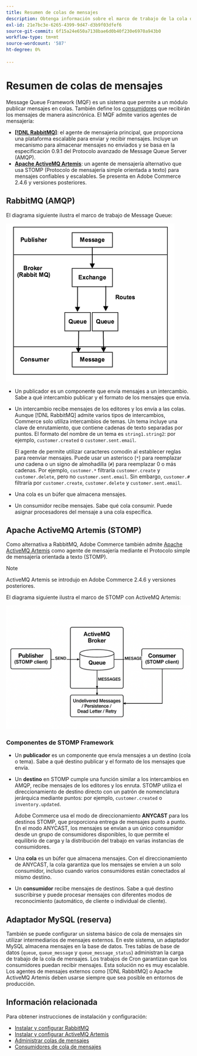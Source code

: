 ```yaml
---
title: Resumen de colas de mensajes
description: Obtenga información sobre el marco de trabajo de la cola de mensajes y cómo funciona con la aplicación Adobe Commerce.
exl-id: 21e7bc3e-6265-4399-9d47-d3b9f03dfef6
source-git-commit: 6f15a24e650a7138bae6d0b40f230e6970a943b0
workflow-type: tm+mt
source-wordcount: '587'
ht-degree: 0%

---
```


# Resumen de colas de mensajes

Message Queue Framework (MQF) es un sistema que permite a un módulo publicar mensajes en colas. También define los [consumidores](consumers.md) que recibirán los mensajes de manera asincrónica. El MQF admite varios agentes de mensajería:

- **[[!DNL RabbitMQ]](https://www.rabbitmq.com)**: el agente de mensajería principal, que proporciona una plataforma escalable para enviar y recibir mensajes. Incluye un mecanismo para almacenar mensajes no enviados y se basa en la especificación 0.9.1 del Protocolo avanzado de Message Queue Server (AMQP).
- **[Apache ActiveMQ Artemis](https://activemq.apache.org/components/artemis/)**: un agente de mensajería alternativo que usa STOMP (Protocolo de mensajería simple orientada a texto) para mensajes confiables y escalables. Se presenta en Adobe Commerce 2.4.6 y versiones posteriores.

## RabbitMQ (AMQP)

El diagrama siguiente ilustra el marco de trabajo de Message Queue:

![Marco de cola de mensajes](../../assets/configuration/mq-framework.png)

- Un publicador es un componente que envía mensajes a un intercambio. Sabe a qué intercambio publicar y el formato de los mensajes que envía.

- Un intercambio recibe mensajes de los editores y los envía a las colas. Aunque [!DNL RabbitMQ] admite varios tipos de intercambios, Commerce solo utiliza intercambios de temas. Un tema incluye una clave de enrutamiento, que contiene cadenas de texto separadas por puntos. El formato del nombre de un tema es `string1.string2`: por ejemplo, `customer.created` o `customer.sent.email`.

  El agente de permite utilizar caracteres comodín al establecer reglas para reenviar mensajes. Puede usar un asterisco (`*`) para reemplazar _una_ cadena o un signo de almohadilla (`#`) para reemplazar 0 o más cadenas. Por ejemplo, `customer.*` filtraría `customer.create` y `customer.delete`, pero no `customer.sent.email`. Sin embargo, `customer.#` filtraría por `customer.create`, `customer.delete` y `customer.sent.email`.

- Una cola es un búfer que almacena mensajes.

- Un consumidor recibe mensajes. Sabe qué cola consumir. Puede asignar procesadores del mensaje a una cola específica.

## Apache ActiveMQ Artemis (STOMP)

Como alternativa a RabbitMQ, Adobe Commerce también admite [Apache ActiveMQ Artemis](https://activemq.apache.org/components/artemis/) como agente de mensajería mediante el Protocolo simple de mensajería orientada a texto (STOMP).

>[!NOTE]
>
>ActiveMQ Artemis se introdujo en Adobe Commerce 2.4.6 y versiones posteriores.

El diagrama siguiente ilustra el marco de STOMP con ActiveMQ Artemis:

![Marco de detención](../../assets/configuration/stomp-framework.png)

### Componentes de STOMP Framework

- Un **publicador** es un componente que envía mensajes a un destino (cola o tema). Sabe a qué destino publicar y el formato de los mensajes que envía.

- Un **destino** en STOMP cumple una función similar a los intercambios en AMQP, recibe mensajes de los editores y los enruta. STOMP utiliza el direccionamiento de destino directo con un patrón de nomenclatura jerárquica mediante puntos: por ejemplo, `customer.created` o `inventory.updated`.

  Adobe Commerce usa el modo de direccionamiento **ANYCAST** para los destinos STOMP, que proporciona entrega de mensajes punto a punto. En el modo ANYCAST, los mensajes se envían a un único consumidor desde un grupo de consumidores disponibles, lo que permite el equilibrio de carga y la distribución del trabajo en varias instancias de consumidores.

- Una **cola** es un búfer que almacena mensajes. Con el direccionamiento de ANYCAST, la cola garantiza que los mensajes se envíen a un solo consumidor, incluso cuando varios consumidores están conectados al mismo destino.

- Un **consumidor** recibe mensajes de destinos. Sabe a qué destino suscribirse y puede procesar mensajes con diferentes modos de reconocimiento (automático, de cliente o individual de cliente).

## Adaptador MySQL (reserva)

También se puede configurar un sistema básico de cola de mensajes sin utilizar intermediarios de mensajes externos. En este sistema, un adaptador MySQL almacena mensajes en la base de datos. Tres tablas de base de datos (`queue`, `queue_message` y `queue_message_status`) administran la carga de trabajo de la cola de mensajes. Los trabajos de Cron garantizan que los consumidores puedan recibir mensajes. Esta solución no es muy escalable. Los agentes de mensajes externos como [!DNL RabbitMQ] o Apache ActiveMQ Artemis deben usarse siempre que sea posible en entornos de producción.

## Información relacionada

Para obtener instrucciones de instalación y configuración:

- [Instalar y configurar RabbitMQ](../../installation/prerequisites/rabbitmq.md)
- [Instalar y configurar ActiveMQ Artemis](../../installation/prerequisites/activemq.md)
- [Administrar colas de mensajes](manage-message-queues.md)
- [Consumidores de cola de mensajes](consumers.md)
